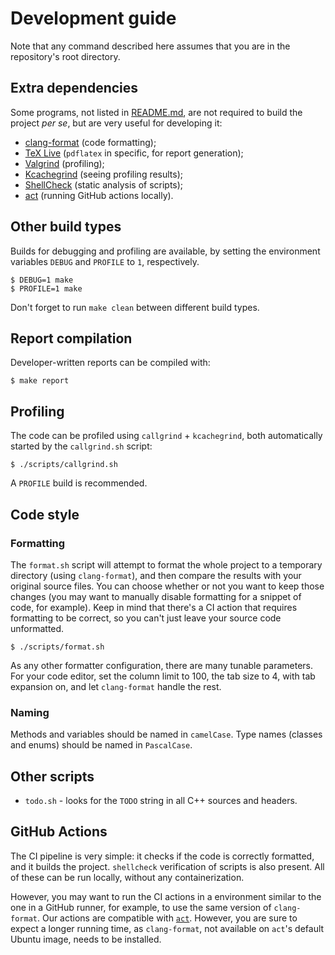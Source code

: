 # Development guide

Note that any command described here assumes that you are in the repository's root directory.

## Extra dependencies

Some programs, not listed in [README.md](README.md), are not required to build the project
*per se*, but are very useful for developing it:

- [clang-format](https://clang.llvm.org) (code formatting);
- [TeX Live](https://www.tug.org/texlive/) (`pdflatex` in specific, for report generation);
- [Valgrind](https://valgrind.org/) (profiling);
- [Kcachegrind](https://invent.kde.org/sdk/kcachegrind) (seeing profiling results);
- [ShellCheck](https://www.shellcheck.net/) (static analysis of scripts);
- [act](https://nektosact.com) (running GitHub actions locally).

## Other build types

Builds for debugging and profiling are available, by setting the environment variables `DEBUG` and
`PROFILE` to `1`, respectively.

```console
$ DEBUG=1 make
$ PROFILE=1 make
```

Don't forget to run `make clean` between different build types.

## Report compilation

Developer-written reports can be compiled with:

```console
$ make report
```

## Profiling

The code can be profiled using `callgrind` + `kcachegrind`, both automatically started by the
`callgrind.sh` script:

```console
$ ./scripts/callgrind.sh
```

A `PROFILE` build is recommended.

## Code style

### Formatting

The `format.sh` script will attempt to format the whole project to a temporary directory (using
`clang-format`), and then compare the results with your original source files. You can choose
whether or not you want to keep those changes (you may want to manually disable formatting for a
snippet of code, for example). Keep in mind that there's a CI action that requires formatting to be
correct, so you can't just leave your source code unformatted.

```console
$ ./scripts/format.sh
```

As any other formatter configuration, there are many tunable parameters. For your code editor,
set the column limit to 100, the tab size to 4, with tab expansion on, and let `clang-format`
handle the rest.

### Naming

Methods and variables should be named in `camelCase`. Type names (classes and enums) should be named
in `PascalCase`.

## Other scripts

- `todo.sh` - looks for the `TODO` string in all C++ sources and headers.

## GitHub Actions

The CI pipeline is very simple: it checks if the code is correctly formatted, and it builds the
project. `shellcheck` verification of scripts is also present. All of these can be run locally,
without any containerization.

However, you may want to run the CI actions in a environment similar to the one in a GitHub runner,
for example, to use the same version of `clang-format`. Our actions are compatible with
[`act`](https://nektosact.com). However, you are sure to expect a longer running time, as
`clang-format`, not available on `act`'s default Ubuntu image, needs to be installed.
